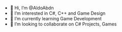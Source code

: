 - 👋 Hi, I’m @AldoAbdn
- 👀 I’m interested in C#, C++ and Game Design
- 🌱 I’m currently learning Game Development
- 💞️ I’m looking to collaborate on C# Projects, Games
<!---
AldoAbdn/AldoAbdn is a ✨ special ✨ repository because its `README.md` (this file) appears on your GitHub profile.
You can click the Preview link to take a look at your changes.
--->

